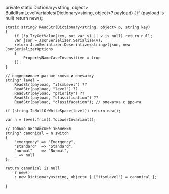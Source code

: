 private static Dictionary<string, object> BuildItsmLevelVariables(Dictionary<string, object>? payload)
{
    if (payload is null) return new();

    static string? ReadStr(Dictionary<string, object> p, string key)
    {
        if (!p.TryGetValue(key, out var v) || v is null) return null;
        var json = JsonSerializer.Serialize(v);
        return JsonSerializer.Deserialize<string>(json, new JsonSerializerOptions
        {
            PropertyNameCaseInsensitive = true
        });
    }

    // поддерживаем разные ключи и опечатку
    string? level =
        ReadStr(payload, "itsmLevel") ??
        ReadStr(payload, "level") ??
        ReadStr(payload, "priority") ??
        ReadStr(payload, "classification") ??
        ReadStr(payload, "classifacation"); // опечатка с фронта

    if (string.IsNullOrWhiteSpace(level)) return new();

    var n = level.Trim().ToLowerInvariant();

    // только английские значения
    string? canonical = n switch
    {
        "emergency" => "Emergency",
        "standard"  => "Standard",
        "normal"    => "Normal",
        _ => null
    };

    return canonical is null
        ? new()
        : new Dictionary<string, object> { ["itsmLevel"] = canonical };
}
